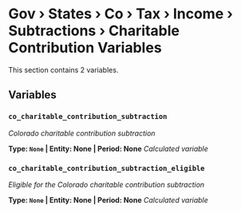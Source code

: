 # Gov › States › Co › Tax › Income › Subtractions › Charitable Contribution Variables

This section contains 2 variables.

## Variables

### `co_charitable_contribution_subtraction`
*Colorado charitable contribution subtraction*

**Type: `None` | Entity: None | Period: None**
*Calculated variable*

### `co_charitable_contribution_subtraction_eligible`
*Eligible for the Colorado charitable contribution subtraction*

**Type: `None` | Entity: None | Period: None**
*Calculated variable*
